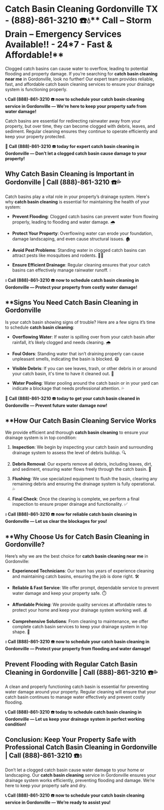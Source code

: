 # Catch Basin Cleaning Gordonville TX - (888)-861-3210 ☎️💧** Call –  Storm Drain – Emergency Services Available!! - 24*7 - Fast & Affordable!**

Clogged catch basins can cause water to overflow, leading to potential flooding and property damage. If you’re searching for **catch basin cleaning near me** in Gordonville, look no further! Our expert team provides reliable, fast, and affordable catch basin cleaning services to ensure your drainage system is functioning properly.

**📞 Call (888)-861-3210 ☎️ now to schedule your catch basin cleaning service in Gordonville — We're here to keep your property safe from water damage!**

Catch basins are essential for redirecting rainwater away from your property, but over time, they can become clogged with debris, leaves, and sediment. Regular cleaning ensures they continue to operate efficiently and keep your property protected.

**🚨 Call (888)-861-3210 ☎️ today for expert catch basin cleaning in Gordonville — Don’t let a clogged catch basin cause damage to your property!**

## **Why Catch Basin Cleaning is Important in Gordonville | Call (888)-861-3210 ☎️💦**

Catch basins play a vital role in your property’s drainage system. Here's why **catch basin cleaning** is essential for maintaining the health of your system:

- **Prevent Flooding**: Clogged catch basins can prevent water from flowing properly, leading to flooding and water damage. 🌧️
- **Protect Your Property**: Overflowing water can erode your foundation, damage landscaping, and even cause structural issues. 🏚️
- **Avoid Pest Problems**: Standing water in clogged catch basins can attract pests like mosquitoes and rodents. 🦟🐀
- **Ensure Efficient Drainage**: Regular cleaning ensures that your catch basins can effectively manage rainwater runoff. 💧

**💧 Call (888)-861-3210 ☎️ now to schedule catch basin cleaning in Gordonville — Protect your property from costly water damage!**

## **Signs You Need Catch Basin Cleaning in Gordonville 

Is your catch basin showing signs of trouble? Here are a few signs it’s time to schedule **catch basin cleaning**:

- **Overflowing Water**: If water is spilling over from your catch basin after rainfall, it’s likely clogged and needs cleaning. 🌧️
- **Foul Odors**: Standing water that isn’t draining properly can cause unpleasant smells, indicating the basin is blocked. 😷
- **Visible Debris**: If you can see leaves, trash, or other debris in or around your catch basin, it's time to have it cleaned out. 🍂
- **Water Pooling**: Water pooling around the catch basin or in your yard can indicate a blockage that needs professional attention. 💦

**🚨 Call (888)-861-3210 ☎️ today to get your catch basin cleaned in Gordonville — Prevent future water damage now!**

## **How Our Catch Basin Cleaning Service Works 

We provide efficient and thorough **catch basin cleaning** to ensure your drainage system is in top condition:

1. **Inspection**: We begin by inspecting your catch basin and surrounding drainage system to assess the level of debris buildup. 🔍
2. **Debris Removal**: Our experts remove all debris, including leaves, dirt, and sediment, ensuring water flows freely through the catch basin. 🍂
3. **Flushing**: We use specialized equipment to flush the basin, clearing any remaining debris and ensuring the drainage system is fully operational. 💦
4. **Final Check**: Once the cleaning is complete, we perform a final inspection to ensure proper drainage and functionality. ✅

**💧 Call (888)-861-3210 ☎️ now for reliable catch basin cleaning in Gordonville — Let us clear the blockages for you!**

## **Why Choose Us for Catch Basin Cleaning in Gordonville? 

Here’s why we are the best choice for **catch basin cleaning near me** in Gordonville:

- **Experienced Technicians**: Our team has years of experience cleaning and maintaining catch basins, ensuring the job is done right. 🛠️
- **Reliable & Fast Service**: We offer prompt, dependable service to prevent water damage and keep your property safe. ⏱️
- **Affordable Pricing**: We provide quality services at affordable rates to protect your home and keep your drainage system working well. 💰
- **Comprehensive Solutions**: From cleaning to maintenance, we offer complete catch basin services to keep your drainage system in top shape. 🔧

**💧 Call (888)-861-3210 ☎️ now to schedule your catch basin cleaning in Gordonville — Protect your property from flooding and water damage!**

## **Prevent Flooding with Regular Catch Basin Cleaning in Gordonville | Call (888)-861-3210 ☎️💦**

A clean and properly functioning catch basin is essential for preventing water damage around your property. Regular cleaning will ensure that your catch basin continues to manage water effectively and prevent costly flooding.

**📞 Call (888)-861-3210 ☎️ today to schedule catch basin cleaning in Gordonville — Let us keep your drainage system in perfect working condition!**

## **Conclusion: Keep Your Property Safe with Professional Catch Basin Cleaning in Gordonville | Call (888)-861-3210 ☎️💧**

Don’t let a clogged catch basin cause water damage to your home or landscaping. Our **catch basin cleaning** service in Gordonville ensures your drainage system works efficiently, preventing flooding and damage. We’re here to keep your property safe and dry.

**📞 Call (888)-861-3210 ☎️ now to schedule your catch basin cleaning service in Gordonville — We’re ready to assist you!**
